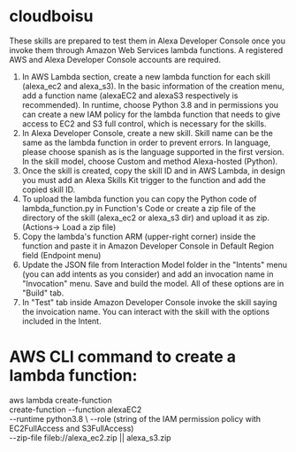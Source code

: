 # cloudboisu

These skills are prepared to test them in Alexa Developer Console once you invoke them through Amazon Web Services lambda functions. A registered AWS and Alexa Developer Console accounts are required.

1. In AWS Lambda section, create a new lambda function for each skill (alexa_ec2 and alexa_s3). In the basic information of the creation menu, add a function name (alexaEC2 and alexaS3 respectively is recommended). In runtime, choose Python 3.8 and in permissions you can create a new IAM policy for the lambda function that needs to give access to EC2 and S3 full control, which is necessary for the skills.
2. In Alexa Developer Console, create a new skill. Skill name can be the same as the lambda function in order to prevent errors. In language, please choose spanish as is the language supported in the first version. In the skill model, choose Custom and method Alexa-hosted (Python).
3. Once the skill is created, copy the skill ID and in AWS Lambda, in design you must add an Alexa Skills Kit trigger to the function and add the copied skill ID.
4. To upload the lambda function you can copy the Python code of lambda_function.py in Function's Code or create a zip file of the directory of the skill (alexa_ec2 or alexa_s3 dir) and upload it as zip. (Actions-> Load a zip file)
5. Copy the lambda's function ARM (upper-right corner) inside the function and paste it in Amazon Developer Console in Default Region field (Endpoint menu)
6. Update the JSON file from Interaction Model folder in the "Intents" menu (you can add intents as you consider) and add an invocation name in "Invocation" menu. Save and build the model. All of these options are in "Build" tab.
7. In "Test" tab inside Amazon Developer Console invoke the skill saying the invoication name. You can interact with the skill with the options included in the Intent.

# AWS CLI command to create a lambda function:
aws lambda create-function \
create-function --function alexaEC2 \
--runtime python3.8 \ 
--role (string of the IAM permission policy with EC2FullAccess and S3FullAccess) \
--zip-file fileb://alexa_ec2.zip || alexa_s3.zip
